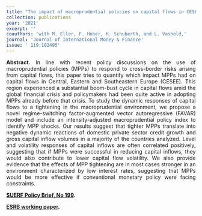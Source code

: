 ```yaml
---
title: "The impact of macroprudential policies on capital flows in CESEE. [doi](https://doi.org/10.1016/j.jimonfin.2021.102495)"
collection: publications
year: '2021'
excerpt: ''
coauthors: 'with M. Eller, F. Huber, H. Schuberth, and L. Vashold,'
journal: 'Journal of International Money & Finance'
issue: ' 119:102495'
---
```

<p align="justify"> <b>Abstract.</b> In line with recent policy discussions on the use of macroprudential policies (MPPs) to respond to cross-border risks arising from capital flows, this paper tries to quantify which impact MPPs had on capital flows in Central, Eastern and Southeastern Europe (CESEE). This region experienced a substantial boom-bust cycle in capital flows amid the global financial crisis and policymakers had been quite active in adopting MPPs already before that crisis. To study the dynamic responses of capital flows to a tightening in the macroprudential environment, we propose a novel regime-switching factor-augmented vector autoregressive (FAVAR) model and include an intensity-adjusted macroprudential policy index to identify MPP shocks. Our results suggest that tighter MPPs translate into negative dynamic reactions of domestic private sector credit growth and gross capital inflow volumes in a majority of the countries analyzed. Level and volatility responses of capital inflows are often correlated positively, suggesting that if MPPs were successful in reducing capital inflows, they would also contribute to lower capital flow volatility. We also provide evidence that the effects of MPP tightening are in most cases stronger in an environment characterized by low interest rates, suggesting that MPPs would be more effective if conventional monetary policy were facing constraints.
</p>

[**SUERF Policy Brief, No 199**](https://www.suerf.org/suer-policy-brief/34405/the-impact-of-macroprudential-policies-on-capital-flows-in-cesee)**.**

[**ESRB working paper**](https://www.esrb.europa.eu/pub/pdf/wp/esrb.wp118~3638ff0233.en.pdf)**.**

